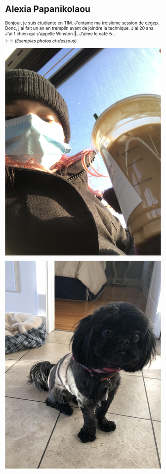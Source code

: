 # Alexia Papanikolaou

Bonjour, je suis étudiante en TIM. J'entame ma troisième session de cégep. Donc, j'ai fait un an en tremplin avant de joindre la technique. J'ai 20 ans. J'ai 1 chien qui s'appelle Winston :dog:. J'aime le café :coffee: . <br> ✨ ✨ 
*(Exemples photos ci-dessous)*


![photomoi](medias/lemoi.jpg)

![photochien](medias/winstonchien.jpg)

